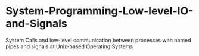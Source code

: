 # System-Programming-Low-level-IO-and-Signals
System Calls and low-level communication between processes with named pipes and signals at Unix-based Operating Systems
